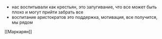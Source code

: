 * нас воспитывали как крестьян, это запугивание, что все может быть плохо и могут прийти забрать все
* воспитание аристократов это поддержка, мотивация, все получится, мы рядом

[[Маркарян]]
